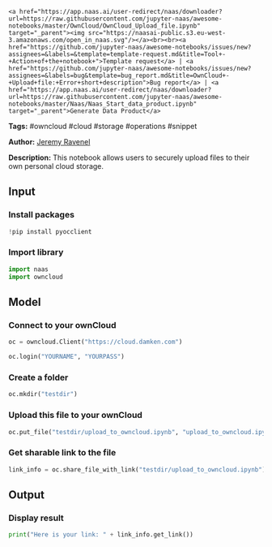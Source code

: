     <a href="https://app.naas.ai/user-redirect/naas/downloader?url=https://raw.githubusercontent.com/jupyter-naas/awesome-notebooks/master/OwnCloud/OwnCloud_Upload_file.ipynb" target="_parent"><img src="https://naasai-public.s3.eu-west-3.amazonaws.com/open_in_naas.svg"/></a><br><br><a href="https://github.com/jupyter-naas/awesome-notebooks/issues/new?assignees=&labels=&template=template-request.md&title=Tool+-+Action+of+the+notebook+">Template request</a> | <a href="https://github.com/jupyter-naas/awesome-notebooks/issues/new?assignees=&labels=bug&template=bug_report.md&title=OwnCloud+-+Upload+file:+Error+short+description">Bug report</a> | <a href="https://app.naas.ai/user-redirect/naas/downloader?url=https://raw.githubusercontent.com/jupyter-naas/awesome-notebooks/master/Naas/Naas_Start_data_product.ipynb" target="_parent">Generate Data Product</a>

**Tags:** #owncloud #cloud #storage #operations #snippet

**Author:** [Jeremy Ravenel](https://www.linkedin.com/in/ACoAAAJHE7sB5OxuKHuzguZ9L6lfDHqw--cdnJg/)

**Description:** This notebook allows users to securely upload files to their own personal cloud storage.

## Input

### Install packages


```python
!pip install pyocclient
```

### Import library


```python
import naas
import owncloud
```

## Model

### Connect to your ownCloud


```python
oc = owncloud.Client("https://cloud.damken.com")

oc.login("YOURNAME", "YOURPASS")
```

### Create a folder


```python
oc.mkdir("testdir")
```

### Upload this file to your ownCloud


```python
oc.put_file("testdir/upload_to_owncloud.ipynb", "upload_to_owncloud.ipynb")
```

### Get sharable link to the file


```python
link_info = oc.share_file_with_link("testdir/upload_to_owncloud.ipynb")
```

## Output

### Display result


```python
print("Here is your link: " + link_info.get_link())
```


```python

```
